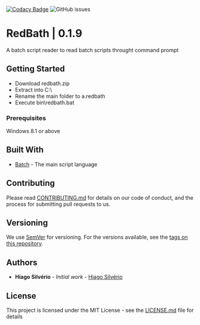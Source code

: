 [![Codacy Badge](https://api.codacy.com/project/badge/Grade/323eaa7b39a84234a311d5023650c3a0)](https://www.codacy.com/manual/hiago.silverioest/redbath?utm_source=github.com&amp;utm_medium=referral&amp;utm_content=hiagosilverio/redbath&amp;utm_campaign=Badge_Grade)
![GitHub issues](https://img.shields.io/github/issues-raw/hiagosilverio/redbath) 

# RedBath | 0.1.9

A batch script reader to read batch scripts throught command prompt

## Getting Started

- Download redbath.zip
- Extract into C:\
- Rename the main folder to a.redbath
- Execute bin\redbath.bat 

### Prerequisites

Windows 8.1 or above

## Built With

* [Batch](https://docs.microsoft.com/pt-br/windows-server/administration/windows-commands/windows-commands) - The main script language

## Contributing

Please read [CONTRIBUTING.md](https://gist.github.com/hiagosilverio/b24679402957c63ec426) for details on our code of conduct, and the process for submitting pull requests to us.

## Versioning

We use [SemVer](http://semver.org/) for versioning. For the versions available, see the [tags on this repository](https://github.com/hiagosilverio/redbath/tags). 

## Authors

* **Hiago Silvério** - *Initial work* - [Hiago Silvério](https://github.com/hiagosilverio)

## License

This project is licensed under the MIT License - see the [LICENSE.md](LICENSE.md) file for details



